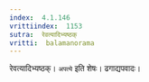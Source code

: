 ```yaml
---
index:  4.1.146
vrittiindex:  1153
sutra:  रेवत्यादिभ्यष्ठक्
vritti:  balamanorama 
---
```


रेवत्यादिभ्यष्ठक्। `अपत्ये` इति शेषः। ढगाद्यपवादः। 

